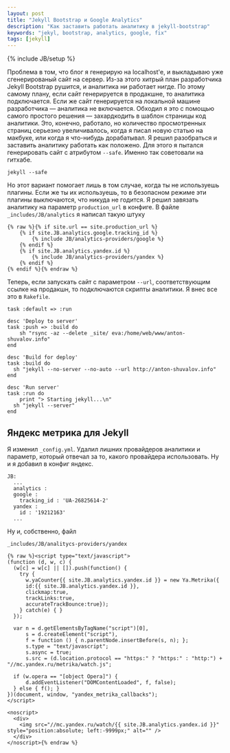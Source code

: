 ```yaml
---
layout: post
title: "Jekyll Bootstrap и Google Analytics"
description: "Как заставить работать аналитику в jekyll-bootstrap"
keywords: "jekyl, bootstrap, analytics, google, fix"
tags: [jekyll]
---
```

{% include JB/setup %}
 
Проблема в том, что блог я генерирую на localhost'e, и выкладываю уже сгенерированый сайт на сервер. Из-за этого хитрый план разработчика Jekyll Bootstrap рушится, и аналитика ни работает нигде. По этому самому плану, если сайт генерируется в продакшне, то аналитика подключается. Если же сайт генерируется на локальной машине разработчика — аналитика не включается. Обходил я это с помощью самого простого решения — захардкодить в шаблон страницы код аналитики. Это, конечно, работало, но количество просмотренных страниц серьезно увеличивалось, когда я писал новую статью на макбуке, или когда я что-нибудь дорабатывал. 
Я решил разобраться и заставить аналитику работать как положено. Для этого я пытался генерировать сайт с атрибутом `--safe`. Именно так советовали на гитхабе.
<pre><code>jekyll --safe</code></pre>
Но этот вариант помогает лишь в том случае, когда ты не используешь плагины. Если же ты их используешь, то в безопасном режиме эти плагины выключаются, что никуда не годится. Я решил завязать аналитику на параметр `production_url` в конфиге. В файле `_includes/JB/analytics` я написал такую штуку
<pre><code  class="ruby">{% raw %}{% if site.url == site.production_url %}
    {% if site.JB.analytics.google.tracking_id %}
        {% include JB/analytics-providers/google %}
    {% endif %}
    {% if site.JB.analytics.yandex.id %}
        {% include JB/analytics-providers/yandex %}
    {% endif %}
{% endif %}{% endraw %}</code></pre> 
Теперь, если запускать сайт с параметром `--url`, соответствующим ссылке на продакшн, то подключаются скрипты аналитики. Я внес все это в `Rakefile`.
<pre><code>task :default => :run
 
desc 'Deploy to server'
task :push => :build do
    sh "rsync -az --delete _site/ eva:/home/web/www/anton-shuvalov.info"
end
 
desc 'Build for deploy'
task :build do
  sh "jekyll --no-server --no-auto --url http://anton-shuvalov.info"
end
 
desc 'Run server'
task :run do
    print "> Starting jekyll...\n"
  sh "jekyll --server"
end</code></pre>
 
## Яндекс метрика для Jekyll
 
Я изменил `_config.yml`. Удалил лишних провайдеров аналитики и параметр, который отвечал за то, какого провайдера использовать. Ну и я добавил в конфиг яндекс.
 
<pre><code class="ruby">JB:
  ...
  analytics :
  google : 
    tracking_id : 'UA-26825614-2'
  yandex :
    id : '19212163'
  ...
</code></pre>
 
Ну и, собственно, файл 
<pre><code>_includes/JB/analitycs-providers/yandex</code></pre>
<pre><code>{% raw %}&lt;script type="text/javascript"&gt;
(function (d, w, c) {
  (w[c] = w[c] || []).push(function() {
    try {
      w.yaCounter{{ site.JB.analytics.yandex.id }} = new Ya.Metrika({
      id:{{ site.JB.analytics.yandex.id }},
      clickmap:true,
      trackLinks:true,
      accurateTrackBounce:true});
    } catch(e) { }
  });
 
  var n = d.getElementsByTagName("script")[0],
      s = d.createElement("script"),
      f = function () { n.parentNode.insertBefore(s, n); };
      s.type = "text/javascript";
      s.async = true;
      s.src = (d.location.protocol == "https:" ? "https:" : "http:") + "//mc.yandex.ru/metrika/watch.js";
 
  if (w.opera == "[object Opera]") {
      d.addEventListener("DOMContentLoaded", f, false);
  } else { f(); }
})(document, window, "yandex_metrika_callbacks");
&lt;/script&gt;
 
&lt;noscript&gt;
  &lt;div&gt;
    &lt;img src="//mc.yandex.ru/watch/{{ site.JB.analytics.yandex.id }}" style="position:absolute; left:-9999px;" alt="" /&gt;
  &lt;/div&gt;
&lt;/noscript&gt;{% endraw %}</code></pre>